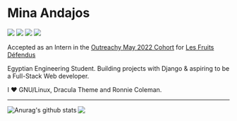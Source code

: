 # Mina Andajos
<a href="https://www.linkedin.com/in/mina-andajos-9b89101b2/"><img src="https://img.shields.io/badge/LinkedIn-0077B5?style=for-the-badge&logo=linkedin&logoColor=white"></a>
<a href="mailto:mina-andajos-work@outlook.com"><img src="https://img.shields.io/badge/Microsoft_Outlook-0078D4?style=for-the-badge&logo=microsoft-outlook&logoColor=white"></a>
<a href="https://twitter.com/MinaAndajos"><img src="https://img.shields.io/badge/Twitter-1DA1F2?style=for-the-badge&logo=twitter&logoColor=white"></a>
<a href="tova#9116"><img src="https://img.shields.io/badge/Discord-7289DA?style=for-the-badge&logo=discord&logoColor=white"></a>


Accepted as an Intern in the [Outreachy May 2022 Cohort](https://www.outreachy.org) for [Les Fruits Défendus](https://github.com/LesFruitsDefendus/)

Egyptian Engineering Student. Building projects with Django & aspiring to be a Full-Stack Web developer.

I ❤️ GNU/Linux, Dracula Theme and Ronnie Coleman.

---------------

<a href="https://github.com/anuraghazra/github-readme-stats">
  <img align="left" src="https://github-readme-stats.vercel.app/api?username=mina-andajos&show_icons=true&include_all_commits=true&theme=dracula" alt="Anurag's github stats" />
</a>
<a href="https://github.com/anuraghazra/github-readme-stats">
  <img align="left" src="https://github-readme-stats.vercel.app/api/top-langs/?username=mina-andajos&layout=compact&theme=dracula" />
</a>

